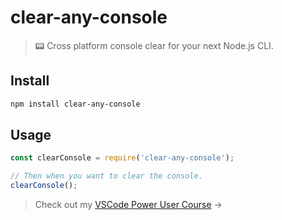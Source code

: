 # clear-any-console

 > 📟 Cross platform console clear for your next Node.js CLI.

## Install

```sh
npm install clear-any-console
```

## Usage

```js
const clearConsole = require('clear-any-console');

// Then when you want to clear the console.
clearConsole();
```

> Check out my [VSCode Power User Course](https://vscode.pro/) →

